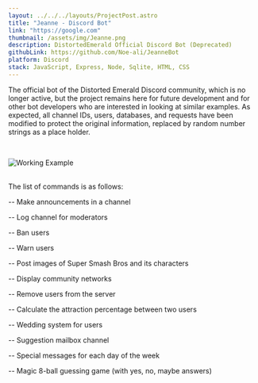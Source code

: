 ```yaml
---
layout: ../../../layouts/ProjectPost.astro
title: "Jeanne - Discord Bot"
link: "https://google.com"
thumbnail: /assets/img/Jeanne.png
description: DistortedEmerald Official Discord Bot (Deprecated)
githubLink: https://github.com/Noe-ali/JeanneBot
platform: Discord
stack: JavaScript, Express, Node, Sqlite, HTML, CSS
---
```


The official bot of the Distorted Emerald Discord community, which is no longer active, but the project remains here for future development and for other bot developers who are interested in looking at similar examples. As expected, all channel IDs, users, databases, and requests have been modified to protect the original information, replaced by random number strings as a place holder.

<br>

![Working Example](https://media.discordapp.net/attachments/688964849761386614/691058061422362704/unknown.png?width=1606&height=466)

<br>
The list of commands is as follows:

-- Make announcements in a channel

-- Log channel for moderators

-- Ban users

-- Warn users

-- Post images of Super Smash Bros and its characters

-- Display community networks

-- Remove users from the server

-- Calculate the attraction percentage between two users

-- Wedding system for users

-- Suggestion mailbox channel

-- Special messages for each day of the week

-- Magic 8-ball guessing game (with yes, no, maybe answers)
